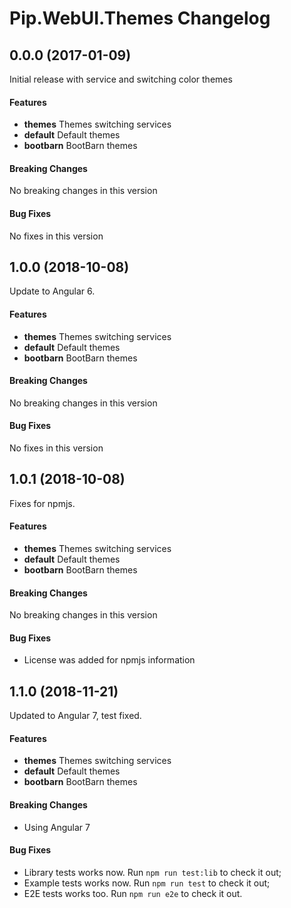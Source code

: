 # Pip.WebUI.Themes  Changelog

## <a name="0.0.0"></a> 0.0.0 (2017-01-09)

Initial release with service and switching color themes

#### Features
* **themes** Themes switching services
* **default** Default themes
* **bootbarn** BootBarn themes

#### Breaking Changes
No breaking changes in this version

#### Bug Fixes
No fixes in this version 

## <a name="1.0.0"></a> 1.0.0 (2018-10-08)

Update to Angular 6.

#### Features
* **themes** Themes switching services
* **default** Default themes
* **bootbarn** BootBarn themes

#### Breaking Changes
No breaking changes in this version

#### Bug Fixes
No fixes in this version

## <a name="1.0.1"></a> 1.0.1 (2018-10-08)

Fixes for npmjs.

#### Features
* **themes** Themes switching services
* **default** Default themes
* **bootbarn** BootBarn themes

#### Breaking Changes
No breaking changes in this version

#### Bug Fixes
* License was added for npmjs information

## <a name="1.1.0"></a> 1.1.0 (2018-11-21)

Updated to Angular 7, test fixed.

#### Features
* **themes** Themes switching services
* **default** Default themes
* **bootbarn** BootBarn themes

#### Breaking Changes
* Using Angular 7

#### Bug Fixes
* Library tests works now. Run `npm run test:lib` to check it out;
* Example tests works now. Run `npm run test` to check it out;
* E2E tests works too. Run `npm run e2e` to check it out.
